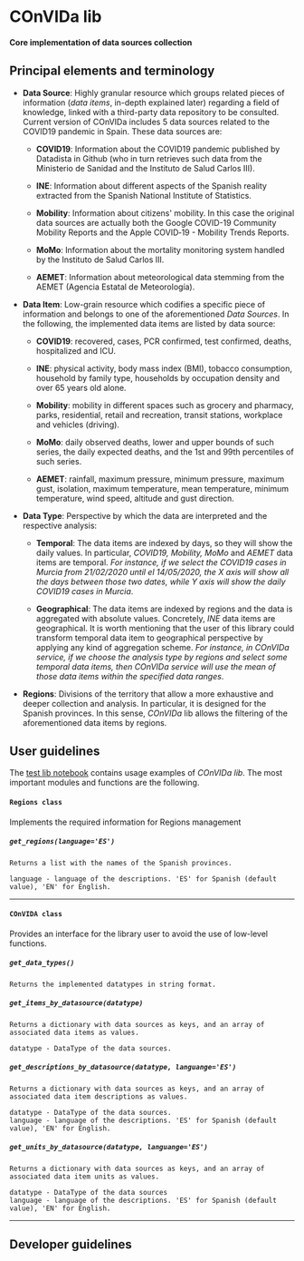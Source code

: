 # COnVIDa lib
#### Core implementation of data sources collection

## Principal elements and terminology
 
* **Data Source**: Highly granular resource which groups related pieces of information (_data items_, in-depth explained later) regarding a field of knowledge, linked with a third-party data repository to be consulted.
Current version of COnVIDa includes 5 data sources related to the COVID19 pandemic in Spain. These data sources are:

    * **COVID19**: Information about the COVID19  pandemic published by Datadista in Github (who in turn retrieves such data from the Ministerio de Sanidad and the Instituto de Salud Carlos III).
    
    * **INE**: Information about different aspects of the Spanish reality extracted from the Spanish National Institute of Statistics.
    
    * **Mobility**: Information about citizens' mobility. In this case the original data sources are actually both the Google COVID-19 Community Mobility Reports and the Apple COVID‑19 - Mobility Trends Reports.

    * **MoMo**: Information about the mortality monitoring system handled by the Instituto de Salud Carlos III. 

    * **AEMET**: Information about meteorological data stemming from the AEMET (Agencia Estatal de Meteorología). 


* **Data Item**: Low-grain resource which codifies a specific piece of information and belongs to one of the aforementioned _Data Sources_. In the following, the implemented data items are listed by data source:

    * **COVID19**: recovered, cases, PCR confirmed, test confirmed, deaths, hospitalized and ICU.
    
    * **INE**: physical activity, body mass index (BMI), tobacco consumption, household by family type, households by occupation density and over 65 years old alone.
    
    * **Mobility**: mobility in different spaces such as grocery and pharmacy, parks, residential, retail and recreation, transit stations, workplace and vehicles (driving).

    * **MoMo**: daily observed deaths, lower and upper bounds of such series, the daily expected deaths, and the 1st and 99th percentiles of such series.

    * **AEMET**: rainfall, maximum pressure, minimum pressure, maximum gust, isolation, maximum temperature, mean temperature, minimum temperature, wind speed, altitude and gust direction.


* **Data Type**: Perspective by which the data are interpreted and the respective analysis:

    * **Temporal**: The data items are indexed by days, so they will show the daily values. In particular, _COVID19, Mobility, MoMo_ and _AEMET_ data items are temporal. _For instance, if we select the COVID19 cases in Murcia from 21/02/2020 until el 14/05/2020, the X axis will show all the days between those two dates, while Y axis will show the daily COVID19 cases in Murcia_. 
    
    
    * **Geographical**: The data items are indexed by regions and the data is aggregated with absolute values. Concretely, _INE_ data items are geographical. It is worth mentioning that the user of this library could transform temporal data item to geographical perspective by applying any kind of aggregation scheme.  _For instance, in COnVIDa service, if we choose the analysis type by regions and select some temporal data items, then COnVIDa service will use the mean of those data items within the specified data ranges_. 


* **Regions**: Divisions of the territory that allow a more exhaustive and deeper collection and analysis. In particular, it is designed for the Spanish provinces. In this sense, _COnVIDa_ lib allows the filtering of the aforementioned data items by regions.


## User guidelines

The [test lib notebook](https://github.com/CyberDataLab/COnVIDa-lib/blob/master/lib/test_lib.ipynb) contains usage examples of _COnVIDa lib_. The most important modules and functions are the following.

#### `Regions class`
Implements the required information for Regions management

##### `get_regions(language='ES')` 
    Returns a list with the names of the Spanish provinces.

    language - language of the descriptions. 'ES' for Spanish (default value), 'EN' for English.

***

#### `COnVIDA class`
Provides an interface for the library user to avoid the use of low-level functions.

##### `get_data_types()`
    Returns the implemented datatypes in string format.

##### `get_items_by_datasource(datatype)`
    Returns a dictionary with data sources as keys, and an array of associated data items as values.
    
    datatype - DataType of the data sources.

##### `get_descriptions_by_datasource(datatype, languange='ES')`

    Returns a dictionary with data sources as keys, and an array of associated data item descriptions as values.

    datatype - DataType of the data sources.
    language - language of the descriptions. 'ES' for Spanish (default value), 'EN' for English.

##### `get_units_by_datasource(datatype, languange='ES')`
    Returns a dictionary with data sources as keys, and an array of associated data item units as values.
    
    datatype - DataType of the data sources
    language - language of the descriptions. 'ES' for Spanish (default value), 'EN' for English.
    
***

## Developer guidelines
